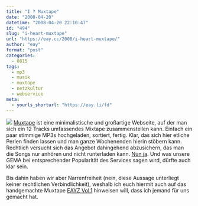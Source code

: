```yaml
---
title: "I ? Muxtape"
date: "2008-04-20"
datetime: "2008-04-20 22:10:47"
id: "494"
slug: "i-heart-muxtape"
url: "https://eay.cc/2008/i-heart-muxtape/"
author: "eay"
format: "post"
categories:
  - 0815
tags:
  - mp3
  - musik
  - muxtape
  - netzkultur
  - webservice
meta:
  - yourls_shorturl: "https://eay.li/fd"
---
```


[![](/uploads/2008/eayzmuxtape.jpg)](http://eayz.muxtape.com/) [Muxtape](http://muxtape.com/) ist eine minimalistische und großartige Webseite, auf der man sich ein 12 Tracks umfassendes Mixtape zusammenstellen kann. Einfach ein paar stimmige MP3s hochgeladen, sortiert, fertig. Klar, das sich hier etliche Perlen finden lassen und man ganze Wochenenden hierin stöbern kann. Rechtlich versucht sich das Angebot dahingehend abzusichern, das man die Songs nur anhören und nicht runterladen kann. [Nun ja](http://userscripts.org/scripts/show/24382). Und was unsere GEMA bei entsprechender Popularität des Services sagen wird, dürfte auch klar sein.

Bis dahin haben wir aber Narrenfreiheit (nein, diese Aussage unterliegt keiner rechtlichen Verbindlichkeit), weshalb ich euch hiermit auch auf das handgemachte Muxtape [EAYZ Vol.1](http://eayz.muxtape.com/) hinweisen will, dass ich jemand für uns gemacht hat.
